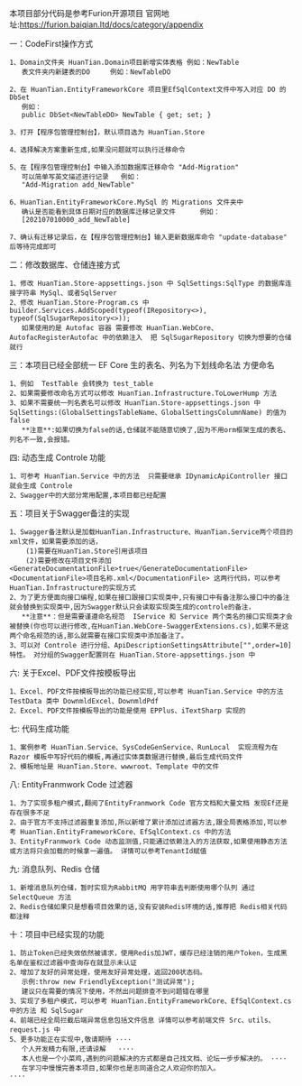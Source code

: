 本项目部分代码是参考Furion开源项目   官网地址:https://furion.baiqian.ltd/docs/category/appendix

一：CodeFirst操作方式

    1、Domain文件夹 HuanTian.Domain项目新增实体表格 例如：NewTable
	   表文件夹内新建表的DO     例如：NewTableDO

    2、在 HuanTian.EntityFrameworkCore 项目里EfSqlContext文件中写入对应 DO 的 DbSet
       例如：
       public DbSet<NewTableDO> NewTable { get; set; }

    3、打开【程序包管理控制台】，默认项目选为 HuanTian.Store

    4、选择解决方案重新生成,如果没问题就可以执行迁移命令

    5、在【程序包管理控制台】中输入添加数据库迁移命令 "Add-Migration"
       可以简单写英文描述进行记录   例如：
       "Add-Migration add_NewTable"

    6、HuanTian.EntityFrameworkCore.MySql 的 Migrations 文件夹中
       确认是否能看到具体日期对应的数据库迁移记录文件      例如：
       [202107010000_add_NewTable]

    7、确认有迁移记录后，在【程序包管理控制台】输入更新数据库命令 "update-database" 后等待完成即可

二：修改数据库、仓储连接方式

    1、修改 HuanTian.Store-appsettings.json 中 SqlSettings:SqlType 的数据库连接字符串 MySql、或者SqlServer
    2、修改 HuanTian.Store-Program.cs 中 builder.Services.AddScoped(typeof(IRepository<>), typeof(SqlSugarRepository<>)); 
       如果使用的是 Autofac 容器 需要修改 HuanTian.WebCore、AutofacRegisterAutofac 中的依赖注入  把 SqlSugarRepository 切换为想要的仓储就行

三：本项目已经全部统一 EF Core 生的表名、列名为下划线命名法  方便命名
    
    1、例如  TestTable 会转换为 test_table
    2、如果需要修改命名方式可以修改 HuanTian.Infrastructure.ToLowerHump 方法
    3、如果不需要统一列名表名可以修改 HuanTian.Store-appsettings.json 中 SqlSettings:(GlobalSettingsTableName、GlobalSettingsColumnName) 的值为 false 
       **注意**:如果切换为false的话,仓储就不能随意切换了,因为不用orm框架生成的表名、列名不一致,会报错。

四: 动态生成 Controle 功能

    1、可参考 HuanTian.Service 中的方法  只需要继承 IDynamicApiController 接口就会生成 Controle
    2、Swagger中的大部分常用配置,本项目都已经配置

五：项目关于Swagger备注的实现

    1、Swagger备注默认是加载HuanTian.Infrastructure、HuanTian.Service两个项目的xml文件，如果需要添加的话，
        (1)需要在HuanTian.Store引用该项目 
        (2)需要修改在项目文件添加 <GenerateDocumentationFile>true</GenerateDocumentationFile> <DocumentationFile>项目名称.xml</DocumentationFile> 这两行代码，可以参考HuanTian.Infrastructure的实现方式
    2、为了更方便面向接口编程,如果在接口跟接口实现类中,只有接口中有备注那么接口中的备注就会替换到实现类中,因为Swagger默认只会读取实现类生成的controle的备注，
       **注意**：但是需要谨遵命名规范  IService 和 Service 两个类名的接口实现类才会被替换(你也可以进行修改,在HuanTian.WebCore-SwaggerExtensions.cs),如果不是这两个命名规范的话,那么就需要在接口实现类中添加备注了。
    3、可以对 Controle 进行分组、ApiDescriptionSettingsAttribute["",order=10]特性。 对分组的Swagger配置则在 HuanTian.Store-appsettings.json 中

六: 关于Excel、PDF文件按模板导出

    1、Excel、PDF文件按模板导出的功能已经实现,可以参考 HuanTian.Service 中的方法 TestData 类中 DownmldExcel、DownmldPdf
	2、Excel、PDF文件按模板导出的功能是使用 EPPlus、iTextSharp 实现的

七: 代码生成功能
    
    1、案例参考 HuanTian.Service、SysCodeGenService、RunLocal  实现流程为在 Razor 模板中写好代码的模板,再通过实体类数据进行替换,最后生成代码文件 
    2、模板地址是 HuanTian.Store、wwwroot、Template 中的文件

八: EntityFranmwork Code 过滤器

    1、为了实现多租户模式,翻阅了EntityFranmwork Code 官方文档和大量文档 发现Ef还是存在很多不足
    2、由于官方不支持过滤器重复添加,所以新增了累计添加过滤器方法,跟全局表格添加,可以参考 HuanTian.EntityFrameworkCore、EfSqlContext.cs 中的方法
    3、EntityFranmwork Code 动态监测值,只能通过依赖注入的方法获取,如果使用静态方法或方法将只会加载的时候拿一遍值。 详情可以参考TenantId赋值

九: 消息队列、Redis 仓储
    
    1、新增消息队列仓储，暂时实现为RabbitMQ 用字符串去判断使用哪个队列 通过 SelectQueue 方法
    2、Redis仓储如果只是想看项目效果的话,没有安装Redis环境的话,推荐把 Redis相关代码都注释 

十：项目中已经实现的功能

    1、防止Token已经失效依然被请求，使用Redis加JWT，缓存已经注销的用户Token，生成黑名单在鉴权过滤器中查询存在就显示未认证
    2、增加了友好的异常处理，使用友好异常处理，返回200状态码。
       示例:throw new FriendlyException("测试异常");  
       建议只在需要的情况下使用，不然出问题排查不到问题错在哪里
    3、实现了多租户模式，可以参考 HuanTian.EntityFrameworkCore、EfSqlContext.cs 中的方法 和 SqlSugar 
    4、前端已经全局拦截后端异常信息包括文件信息 详情可以参考前端文件 Src、utils、request.js 中
    5、更多功能正在实现中,敬请期待 ····   
       个人开发精力有限,还请谅解   ···· 
       本人也是一个小菜鸡,遇到的问题解决的方式都是自己找文档、论坛一步步解决的。 ····
       在学习中慢慢完善本项目,如果你也是志同道合之人欢迎你的加入。               ····
